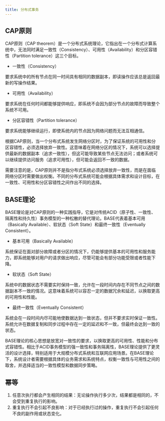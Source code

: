 ```yaml
---
title: 分布式事务
---
```


## CAP原则

CAP原则（CAP theorem）是一个分布式系统理论，它指出在一个分布式计算系统中，无法同时满足一致性（Consistency）、可用性（Availability）和分区容错性（Partition tolerance）这三个目标。

- 一致性（Consistency）

要求系统中的所有节点在同一时间具有相同的数据副本，即读操作应该总是返回最新的写操作结果。
- 可用性（Availability）

要求系统在任何时间都能够提供响应，即系统不会因为部分节点的故障而导致整个系统不可用。
- 分区容错性（Partition tolerance）

要求系统能够继续运行，即使系统内的节点因为网络问题而无法互相通信。

根据CAP原则，当一个分布式系统发生网络分区时，为了保证系统的可用性和分区容错性，必须选择放弃一致性。这意味着在网络分区的情况下，系统可以选择提供最新的数据副本（追求一致性），但这可能导致某些节点无法访问；或者系统可以继续提供访问服务（追求可用性），但可能会返回不一致的数据。

需要注意的是，CAP原则并不是指分布式系统必须选择放弃一致性，而是在面临网络分区时需要做出权衡。不同的分布式系统可能会根据具体需求和设计目标，在一致性、可用性和分区容错性之间作出不同的选择。
## BASE理论

BASE理论是对CAP原则的一种实践指导，它是对传统ACID（原子性、一致性、隔离性和持久性）事务模型的一种松散的替代理论。BASE代表着基本可用（Basically Available）、软状态（Soft State）和最终一致性（Eventually Consistent）。


- 基本可用（Basically Available）

系统保证在面对部分故障或者分区的情况下，仍能够提供基本的可用性和服务能力，即系统能够对用户的请求做出响应，尽管可能会有部分功能受限或者性能下降。
- 软状态（Soft State）

系统中的数据状态不需要实时保持一致，允许在一段时间内存在不同节点之间的数据副本不一致的情况。这意味着系统可以容忍一定的数据冗余和延迟，以换取更高的可用性和性能。
- 最终一致性（Eventually Consistent）

系统会在一段时间内尽可能地使数据达到一致状态，但并不要求实时保证一致性。系统允许在数据复制和同步过程中存在一定的延迟和不一致，但最终会达到一致的状态。

BASE理论的核心思想是放宽对一致性的要求，以换取更高的可用性、性能和分布式容错性。相比于ACID事务模型的强一致性和事务隔离性，BASE理论提供了更灵活的设计选择，特别适用于大规模分布式系统和互联网应用场景。在BASE理论下，系统设计者需要根据具体的业务需求和系统特点，权衡一致性与可用性之间的取舍，并选择适当的一致性模型和数据同步策略。

## 幂等

1. 任意次执行都会产生相同的结果：无论操作执行多少次，结果都是相同的，不会受到重复执行的影响。
2. 重复执行不会引起不良影响：对于已经执行过的操作，重复执行不会引起任何不良的副作用或状态变化。